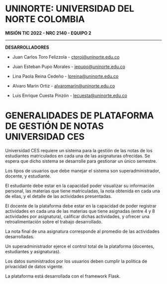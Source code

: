 # **UNINORTE: UNIVERSIDAD DEL NORTE COLOMBIA**
**MISIÓN TIC 2022 - NRC 2140 - EQUIPO 2**


***
**DESARROLLADORES**

* Juan Carlos Toro Felizzola - [ctoroj@uninorte.edu.co](mailto:ctoroj@uninorte.edu.co)

* Juan Esteban Pupo Morales - [jepupo@uninorte.edu.co](mailto:jepupo@uninorte.edu.co)

* Lina Paola Reina Cedeño - [lpreina@uninorte.edu.co](mailto:lpreina@uninorte.edu.co)

* Alvaro Marin Ortiz - [alvaromarin@uninorte.edu.co](mailto:alvaromarin@uninorte.edu.co)

* Luis Enrique Cuesta Pinzón - [lecuesta@uninorte.edu.co](mailto:lecuesta@uninorte.edu.co)


# GENERALIDADES DE PLATAFORMA DE GESTIÓN DE NOTAS UNIVERSIDAD CES

Universidad CES requiere un sistema para la gestión de las notas de los estudiantes matriculados en cada una de las asignaturas ofrecidas. Se espera que dicho sistema se desarrolle para gestionar un único semestre.

Los tipos de usuarios que debe manejar el sistema son superadministrador, docente, y estudiante.

El estudiante debe estar en la capacidad poder visualizar su información personal, las materias que tiene matriculadas, la nota obtenida en cada una de ellas, y el detalle de las actividades presentadas.

El docente de la plataforma debe estar en la capacidad de poder registrar actividades en cada una de las materias que tiene asignadas (entre 4 y 8 actividades por asignatura), calificar dichas actividades, y ofrecer una retroalimentación sobre el trabajo desarrollado.

La nota final de una asignatura corresponde al promedio de las actividades desarrolladas.

Un superadministrador ejerce el control total de la plataforma (docentes, estudiantes y asignaturas).

Los datos suministrados por los usuarios deben cumplir la política de privacidad de datos vigente.

La plataforma está desarrollada con el framework Flask.
